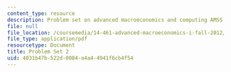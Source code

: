 ```yaml
---
content_type: resource
description: Problem set on advanced macroeconomics and computing AMSS.
file: null
file_location: /coursemedia/14-461-advanced-macroeconomics-i-fall-2012/4031b47b522d0084a4a44941f6cb4f54_MIT14_461F12_pset2.pdf
file_type: application/pdf
resourcetype: Document
title: Problem Set 2
uid: 4031b47b-522d-0084-a4a4-4941f6cb4f54
---
```

